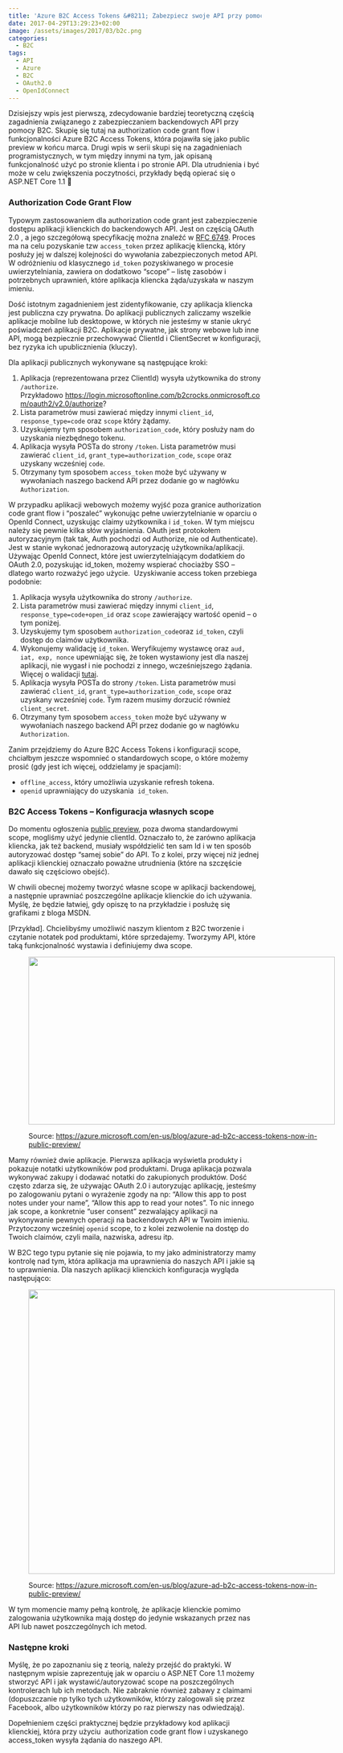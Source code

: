 ```yaml
---
title: 'Azure B2C Access Tokens &#8211; Zabezpiecz swoje API przy pomocy B2C'
date: 2017-04-29T13:29:23+02:00
image: /assets/images/2017/03/b2c.png
categories:
  - B2C
tags:
  - API
  - Azure
  - B2C
  - OAuth2.0
  - OpenIdConnect
---
```

Dzisiejszy wpis jest pierwszą, zdecydowanie bardziej teoretyczną częścią zagadnienia związanego z zabezpieczaniem backendowych API przy pomocy B2C. Skupię się tutaj na authorization code grant flow i funkcjonalności Azure B2C Access Tokens, która pojawiła się jako public preview w końcu marca. Drugi wpis w serii skupi się na zagadnieniach programistycznych, w tym między innymi na tym, jak opisaną funkcjonalność użyć po stronie klienta i po stronie API. Dla utrudnienia i być może w celu zwiększenia poczytności, przykłady będą opierać się o ASP.NET Core 1.1 🙂

### Authorization Code Grant Flow

Typowym zastosowaniem dla authorization code grant jest zabezpieczenie dostępu aplikacji klienckich do backendowych API. Jest on częścią OAuth 2.0 , a jego szczegółową specyfikację można znaleźć w <a href="https://tools.ietf.org/html/rfc6749" target="_blank" rel="noopener noreferrer">RFC 6749</a>. Proces ma na celu pozyskanie tzw <code class="EnlighterJSRAW" data-enlighter-language="null">access_token</code> przez aplikację kliencką, który posłuży jej w dalszej kolejności do wywołania zabezpieczonych metod API. W odróżnieniu od klasycznego <code class="EnlighterJSRAW" data-enlighter-language="null">id_token</code> pozyskiwanego w procesie uwierzytelniania, zawiera on dodatkowo &#8220;scope&#8221; &#8211; listę zasobów i potrzebnych uprawnień, które aplikacja kliencka żąda/uzyskała w naszym imieniu.

Dość istotnym zagadnieniem jest zidentyfikowanie, czy aplikacja kliencka jest publiczna czy prywatna. Do aplikacji publicznych zaliczamy wszelkie aplikacje mobilne lub desktopowe, w których nie jesteśmy w stanie ukryć poświadczeń aplikacji B2C. Aplikacje prywatne, jak strony webowe lub inne API, mogą bezpiecznie przechowywać ClientId i ClientSecret w konfiguracji, bez ryzyka ich upublicznienia (kluczy).

Dla aplikacji publicznych wykonywane są następujące kroki:

  1. Aplikacja (reprezentowana przez ClientId) wysyła użytkownika do strony <code class="EnlighterJSRAW" data-enlighter-language="null">/authorize</code>. Przykładowo https://login.microsoftonline.com/b2crocks.onmicrosoft.com/oauth2/v2.0/authorize?
  2. Lista parametrów musi zawierać między innymi <code class="EnlighterJSRAW" data-enlighter-language="null">client_id</code>, <code class="EnlighterJSRAW" data-enlighter-language="null">response_type=code</code> oraz <code class="EnlighterJSRAW" data-enlighter-language="null">scope</code> który żądamy.
  3. Uzyskujemy tym sposobem <code class="EnlighterJSRAW" data-enlighter-language="null">authorization_code</code>, który posłuży nam do uzyskania niezbędnego tokenu.
  4. Aplikacja wysyła POSTa do strony <code class="EnlighterJSRAW" data-enlighter-language="null">/token</code>. Lista parametrów musi zawierać <code class="EnlighterJSRAW" data-enlighter-language="null">client_id</code>, <code class="EnlighterJSRAW" data-enlighter-language="null">grant_type=authorization_code</code>, <code class="EnlighterJSRAW" data-enlighter-language="null">scope</code> oraz uzyskany wcześniej <code class="EnlighterJSRAW" data-enlighter-language="null">code</code>.
  5. Otrzymany tym sposobem <code class="EnlighterJSRAW" data-enlighter-language="null">access_token</code> może być używany w wywołaniach naszego backend API przez dodanie go w nagłówku <code class="EnlighterJSRAW" data-enlighter-language="null">Authorization</code>.

W przypadku aplikacji webowych możemy wyjść poza granice authorization code grant flow i &#8220;poszaleć&#8221; wykonując pełne uwierzytelnianie w oparciu o OpenId Connect, uzyskując claimy użytkownika i <code class="EnlighterJSRAW" data-enlighter-language="null">id_token</code>. W tym miejscu należy się pewnie kilka słów wyjaśnienia. OAuth jest protokołem autoryzacyjnym (tak tak, Auth pochodzi od Authorize, nie od Authenticate). Jest w stanie wykonać jednorazową autoryzację użytkownika/aplikacji. Używając OpenId Connect, które jest uwierzytelniającym dodatkiem do OAuth 2.0, pozyskując id_token, możemy wspierać chociażby SSO &#8211; dlatego warto rozważyć jego użycie.  Uzyskiwanie access token przebiega podobnie:

  1. Aplikacja wysyła użytkownika do strony <code class="EnlighterJSRAW" data-enlighter-language="null">/authorize</code>.
  2. Lista parametrów musi zawierać między innymi <code class="EnlighterJSRAW" data-enlighter-language="null">client_id</code>, <code class="EnlighterJSRAW" data-enlighter-language="null">response_type=code+open_id</code> oraz <code class="EnlighterJSRAW" data-enlighter-language="null">scope</code> zawierający wartość openid &#8211; o tym poniżej.
  3. Uzyskujemy tym sposobem <code class="EnlighterJSRAW" data-enlighter-language="null">authorization_code</code>oraz <code class="EnlighterJSRAW" data-enlighter-language="null">id_token</code>, czyli dostęp do claimów użytkownika.
  4. Wykonujemy walidację <code class="EnlighterJSRAW" data-enlighter-language="null">id_token</code>. Weryfikujemy wystawcę oraz <code class="EnlighterJSRAW" data-enlighter-language="null">aud, iat, exp, nonce</code> upewniając się, że token wystawiony jest dla naszej aplikacji, nie wygasł i nie pochodzi z innego, wcześniejszego żądania. Więcej o walidacji <a href="https://docs.microsoft.com/en-us/azure/active-directory-b2c/active-directory-b2c-reference-tokens#token-validation" target="_blank" rel="noopener noreferrer">tutaj</a>.
  5. Aplikacja wysyła POSTa do strony <code class="EnlighterJSRAW" data-enlighter-language="null">/token</code>. Lista parametrów musi zawierać <code class="EnlighterJSRAW" data-enlighter-language="null">client_id</code>, <code class="EnlighterJSRAW" data-enlighter-language="null">grant_type=authorization_code</code>, <code class="EnlighterJSRAW" data-enlighter-language="null">scope</code> oraz uzyskany wcześniej <code class="EnlighterJSRAW" data-enlighter-language="null">code</code>. Tym razem musimy dorzucić również <code class="EnlighterJSRAW" data-enlighter-language="null">client_secret</code>.
  6. Otrzymany tym sposobem <code class="EnlighterJSRAW" data-enlighter-language="null">access_token</code> może być używany w wywołaniach naszego backend API przez dodanie go w nagłówku <code class="EnlighterJSRAW" data-enlighter-language="null">Authorization</code>.

Zanim przejdziemy do Azure B2C Access Tokens i konfiguracji scope, chciałbym jeszcze wspomnieć o standardowych scope, o które możemy prosić (gdy jest ich więcej, oddzielamy je spacjami):

  * <code class="EnlighterJSRAW" data-enlighter-language="null">offline_access</code>, który umożliwia uzyskanie refresh tokena.
  * <code class="EnlighterJSRAW" data-enlighter-language="null">openid</code> uprawniający do uzyskania  <code class="EnlighterJSRAW" data-enlighter-language="null">id_token</code>.

### B2C Access Tokens &#8211; Konfiguracja własnych scope

Do momentu ogłoszenia <a href="https://azure.microsoft.com/en-us/blog/azure-ad-b2c-access-tokens-now-in-public-preview/" target="_blank" rel="noopener noreferrer">public preview</a>, poza dwoma standardowymi scope, mogliśmy użyć jedynie clientId. Oznaczało to, że zarówno aplikacja kliencka, jak też backend, musiały współdzielić ten sam Id i w ten sposób autoryzować dostęp &#8220;samej sobie&#8221; do API. To z kolei, przy więcej niż jednej aplikacji klienckiej oznaczało poważne utrudnienia (które na szczęście dawało się częściowo obejść).

W chwili obecnej możemy tworzyć własne scope w aplikacji backendowej, a następnie uprawniać poszczególne aplikacje klienckie do ich używania. Myślę, że będzie łatwiej, gdy opiszę to na przykładzie i posłużę się grafikami z bloga MSDN.

[Przykład]. Chcielibyśmy umożliwić naszym klientom z B2C tworzenie i czytanie notatek pod produktami, które sprzedajemy. Tworzymy API, które taką funkcjonalność wystawia i definiujemy dwa scope.<figure id="attachment_416" aria-describedby="caption-attachment-416" style="width: 610px" class="wp-caption alignnone">

<img class="wp-image-416 size-full" src="http://marek.grabarze.com/wp-content/uploads/2017/04/0fb084eb-4770-4c53-8984-2f981999ddd6.png" alt="" width="610" height="334" srcset="assets/images/2017/04/0fb084eb-4770-4c53-8984-2f981999ddd6.png 610w, assets/images/2017/04/0fb084eb-4770-4c53-8984-2f981999ddd6-300x164.png 300w" sizes="(max-width: 610px) 100vw, 610px" /> <figcaption id="caption-attachment-416" class="wp-caption-text">Source: https://azure.microsoft.com/en-us/blog/azure-ad-b2c-access-tokens-now-in-public-preview/</figcaption></figure> 

Mamy również dwie aplikacje. Pierwsza aplikacja wyświetla produkty i pokazuje notatki użytkowników pod produktami. Druga aplikacja pozwala wykonywać zakupy i dodawać notatki do zakupionych produktów. Dość często zdarza się, że używając OAuth 2.0 i autoryzując aplikację, jesteśmy po zalogowaniu pytani o wyrażenie zgody na np: &#8220;Allow this app to post notes under your name&#8221;, &#8220;Allow this app to read your notes&#8221;. To nic innego jak scope, a konkretnie &#8220;user consent&#8221; zezwalający aplikacji na wykonywanie pewnych operacji na backendowych API w Twoim imieniu. Przytoczony wcześniej <code class="EnlighterJSRAW" data-enlighter-language="null">openid</code> scope, to z kolei zezwolenie na dostęp do Twoich claimów, czyli maila, nazwiska, adresu itp.

W B2C tego typu pytanie się nie pojawia, to my jako administratorzy mamy kontrolę nad tym, która aplikacja ma uprawnienia do naszych API i jakie są to uprawnienia. Dla naszych aplikacji klienckich konfiguracja wygląda następująco:<figure id="attachment_417" aria-describedby="caption-attachment-417" style="width: 610px" class="wp-caption alignnone">

<img class="wp-image-417 size-full" src="http://marek.grabarze.com/wp-content/uploads/2017/04/e607c1dd-1a5d-4349-98a4-80db5172e293.png" alt="" width="610" height="566" srcset="assets/images/2017/04/e607c1dd-1a5d-4349-98a4-80db5172e293.png 610w, assets/images/2017/04/e607c1dd-1a5d-4349-98a4-80db5172e293-300x278.png 300w" sizes="(max-width: 610px) 100vw, 610px" /> <figcaption id="caption-attachment-417" class="wp-caption-text">Source: https://azure.microsoft.com/en-us/blog/azure-ad-b2c-access-tokens-now-in-public-preview/</figcaption></figure> 

W tym momencie mamy pełną kontrolę, że aplikacje klienckie pomimo zalogowania użytkownika mają dostęp do jedynie wskazanych przez nas API lub nawet poszczególnych ich metod.

### Następne kroki

Myślę, że po zapoznaniu się z teorią, należy przejść do praktyki. W następnym wpisie zaprezentuję jak w oparciu o ASP.NET Core 1.1 możemy stworzyć API i jak wystawić/autoryzować scope na poszczególnych kontrolerach lub ich metodach. Nie zabraknie również zabawy z claimami (dopuszczanie np tylko tych użytkowników, którzy zalogowali się przez Facebook, albo użytkowników którzy po raz pierwszy nas odwiedzają).

Dopełnieniem części praktycznej będzie przykładowy kod aplikacji klienckiej, która przy użyciu  authorization code grant flow i uzyskanego access_token wysyła żądania do naszego API.